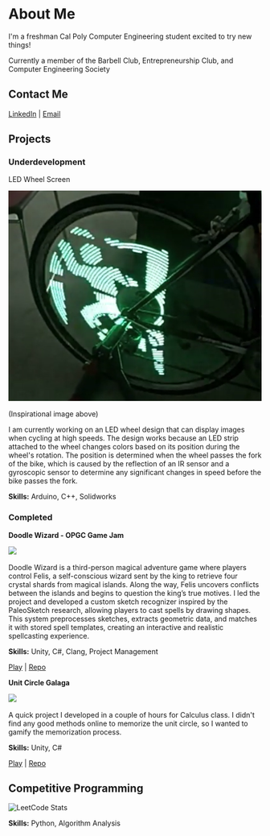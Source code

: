 # About Me

I'm a freshman Cal Poly Computer Engineering student excited to try new things!

Currently a member of the Barbell Club, Entrepreneurship Club, and Computer Engineering Society

## Contact Me

<a href="https://www.linkedin.com/in/nathan-st-john-7a3992236/">LinkedIn</a> | <a href="mailto:nastjohn@calpoly.edu">Email</a>

## Projects

### Underdevelopment

LED Wheel Screen

<img src="Images/LedWheelExample.png">

(Inspirational image above)

I am currently working on an LED wheel design that can display images when cycling at high speeds. The design works because an LED strip attached to the wheel changes colors based on its position during the wheel's rotation. The position is determined when the wheel passes the fork of the bike, which is caused by the reflection of an IR sensor and a gyroscopic sensor to determine any significant changes in speed before the bike passes the fork.

**Skills:** Arduino, C++, Solidworks

### Completed

**Doodle Wizard - OPGC Game Jam**

<img src="Gifs/DoodleWizard.gif">

Doodle Wizard is a third-person magical adventure game where players control Felis, a self-conscious wizard sent by the king to retrieve four crystal shards from magical islands. Along the way, Felis uncovers conflicts between the islands and begins to question the king’s true motives. I led the project and developed a custom sketch recognizer inspired by the PaleoSketch research, allowing players to cast spells by drawing shapes. This system preprocesses sketches, extracts geometric data, and matches it with stored spell templates, creating an interactive and realistic spellcasting experience.

**Skills:** Unity, C#, Clang, Project Management

<a href="https://tms.ogpc.info/Games/Details/7295c811-c989-4d59-9c9a-c522335eb9a5">Play</a> | <a href="https://github.com/TigardHighGDC/WizardGame">Repo</a>


**Unit Circle Galaga**

<img src="Gifs/KnockoffGalaga.gif">

A quick project I developed in a couple of hours for Calculus class. I didn't find any good methods online to memorize the unit circle, so I wanted to gamify the memorization process. 

**Skills:** Unity, C#

<a href="https://galaxy25.github.io/UnitCircleGalagaWebsite/">Play</a> | <a href="https://github.com/Galaxy25/UnitCircleGalaga">Repo</a>



## Competitive Programming

![LeetCode Stats](https://leetcard.jacoblin.cool/Galaxy05?theme=dark&font=Ubuntu&ext=contest)

**Skills:** Python, Algorithm Analysis
